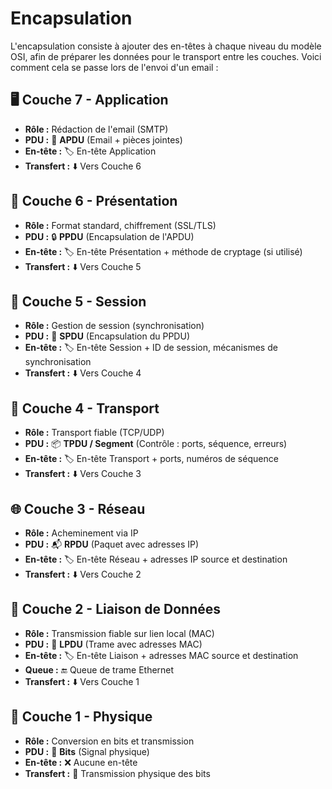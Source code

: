 # Encapsulation

L'encapsulation consiste à ajouter des en-têtes à chaque niveau du modèle OSI, afin de préparer les données pour le transport entre les couches. Voici comment cela se passe lors de l'envoi d'un email :


## **🖥️ Couche 7 - Application**
- **Rôle :** Rédaction de l'email (SMTP)
- **PDU :** 📧 **APDU** (Email + pièces jointes)
- **En-tête :** 🏷️ En-tête Application
- **Transfert :** ⬇️ Vers Couche 6


## **🔐 Couche 6 - Présentation**
- **Rôle :** Format standard, chiffrement (SSL/TLS)
- **PDU :** 🔒 **PPDU** (Encapsulation de l'APDU)
- **En-tête :** 🏷️ En-tête Présentation + méthode de cryptage (si utilisé)
- **Transfert :** ⬇️ Vers Couche 5


## **📝 Couche 5 - Session**
- **Rôle :** Gestion de session (synchronisation)
- **PDU :** 💬 **SPDU** (Encapsulation du PPDU)
- **En-tête :** 🏷️ En-tête Session + ID de session, mécanismes de synchronisation
- **Transfert :** ⬇️ Vers Couche 4


## **🚚 Couche 4 - Transport**
- **Rôle :** Transport fiable (TCP/UDP)
- **PDU :** 📦 **TPDU / Segment** (Contrôle : ports, séquence, erreurs)
- **En-tête :** 🏷️ En-tête Transport + ports, numéros de séquence
- **Transfert :** ⬇️ Vers Couche 3


## **🌐 Couche 3 - Réseau**
- **Rôle :** Acheminement via IP
- **PDU :** 📬 **RPDU** (Paquet avec adresses IP)
- **En-tête :** 🏷️ En-tête Réseau + adresses IP source et destination
- **Transfert :** ⬇️ Vers Couche 2


## **🔌 Couche 2 - Liaison de Données**
- **Rôle :** Transmission fiable sur lien local (MAC)
- **PDU :** 📡 **LPDU** (Trame avec adresses MAC)
- **En-tête :** 🏷️ En-tête Liaison + adresses MAC source et destination
- **Queue :** 🔚 Queue de trame Ethernet
- **Transfert :** ⬇️ Vers Couche 1


## **💾 Couche 1 - Physique**
- **Rôle :** Conversion en bits et transmission
- **PDU :** 🔢 **Bits** (Signal physique)
- **En-tête :** ❌ Aucune en-tête
- **Transfert :** 🚶 Transmission physique des bits
